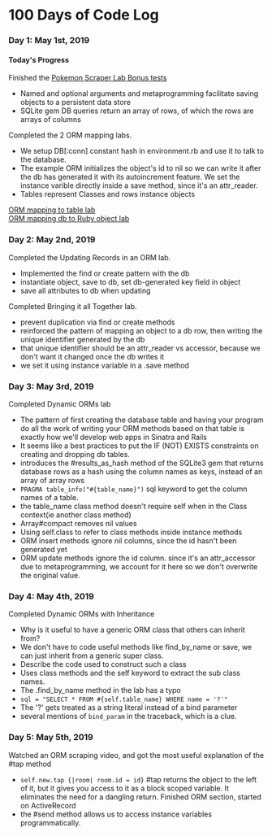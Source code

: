 # 100 Days of Code Log

### Day 1: May 1st, 2019
#### Today's Progress
Finished the [Pokemon Scraper Lab Bonus tests](https://github.com/big32mike/pokemon-scraper-online-web-pt-021119)
- Named and optional arguments and metaprogramming facilitate saving objects to a persistent data store
- SQLite gem DB queries return an array of rows, of which the rows are arrays of columns

Completed the 2 ORM mapping labs.
- We setup DB[:conn] constant hash in environment.rb and use it to talk to the database.
- The example ORM initializes the object's id to nil so we can write it after the db has generated it with its autoincrement feature. We set the instance varible directly inside a save method, since it's an attr_reader.
- Tables represent Classes and rows instance objects

[ORM mapping to table lab](https://github.com/big32mike/orm-mapping-to-table-lab-online-web-pt-021119/blob/master/lib/student.rb)  
[ORM mapping db to Ruby object lab](https://github.com/big32mike?tab=repositories)

### Day 2: May 2nd, 2019
Completed the Updating Records in an ORM lab.
- Implemented the find or create pattern with the db
- instantiate object, save to db, set db-generated key field in object
- save all attributes to db when updating

Completed Bringing it all Together lab.
- prevent duplication via find or create methods
- reinforced the pattern of mapping an object to a db row, then writing the unique identifier generated by the db
- that unique identifier should be an attr_reader vs accessor, because we don't want it changed once the db writes it
- we set it using instance variable in a .save method

### Day 3: May 3rd, 2019
Completed Dynamic ORMs lab
- The pattern of first creating the database table and having your program do all the work of writing your ORM methods based on that table is exactly how we'll develop web apps in Sinatra and Rails
- It seems like a best practices to put the IF (NOT) EXISTS constraints on creating and dropping db tables.
- introduces the #results_as_hash method of the SQLite3 gem that returns database rows as a hash using the column names as keys, instead of an array of array rows
- `PRAGMA table_info("#{table_name}")` sql keyword to get the column names of a table.
 - the table_name class method doesn't require self when in the Class context(ie another class method)
- Array#compact removes nil values
- Using self.class to refer to class methods inside instance methods
- ORM insert methods ignore nil columns, since the id hasn't been generated yet
- ORM update methods ignore the id column. since it's an attr_accessor due to metaprogramming, we account for it here so we don't overwrite the original value.

### Day 4: May 4th, 2019
Completed Dynamic ORMs with Inheritance
- Why is it useful to have a generic ORM class that others can inherit from?
 - We don't have to code useful methods like find_by_name or save, we can just inherit from a generic super class.
- Describe the code used to construct such a class
 - Uses class methods and the self keyword to extract the sub class names.
- The .find_by_name method in the lab has a typo
 - `sql = "SELECT * FROM #{self.table_name} WHERE name = '?'"`
 - The '?' gets treated as a string literal instead of a bind parameter
 - several mentions of `bind_param` in the traceback, which is a clue.

### Day 5: May 5th, 2019
Watched an ORM scraping video, and got the most useful explanation of the #tap method
- `self.new.tap {|room| room.id = id}` #tap returns the object to the left of it, but it gives you access to it as a block scoped variable. It eliminates the need for a dangling return.
Finished ORM section, started on ActiveRecord
- the #send method allows us to access instance variables programmatically.
